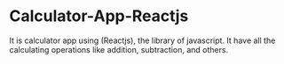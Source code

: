 # Calculator-App-Reactjs
It is calculator app using (Reactjs), the library of javascript. It have all the calculating operations like addition, subtraction, and others.
